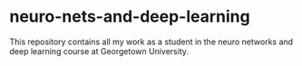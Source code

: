 # neuro-nets-and-deep-learning
This repository contains all my work as a student in the neuro networks and deep learning course at Georgetown University.

